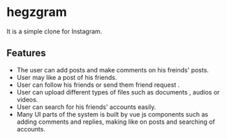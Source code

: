 # hegzgram
It is a simple clone for Instagram.

## Features 

* The user can add posts and make comments on his freinds' posts.
* User may like a post of his friends.
* User can follow his friends or send them friend request .
* User can upload different types of files such as documents , audios or videos.
* User can search for his friends' accounts easily.
* Many UI parts of the system is built by vue js components such as adding comments and replies, making like on posts and searching of accounts.
